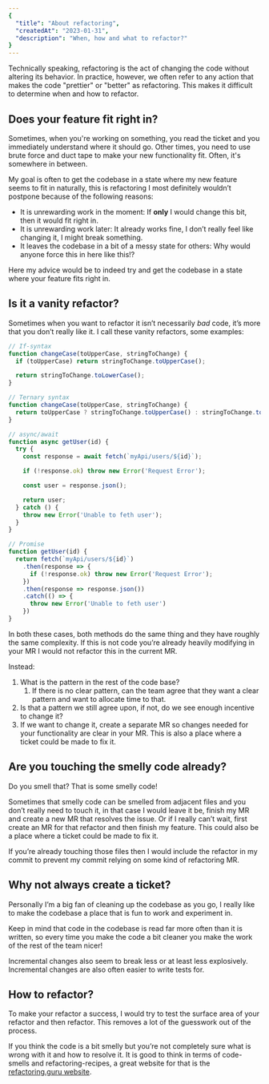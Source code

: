 ```yaml
---
{
  "title": "About refactoring",
  "createdAt": "2023-01-31",
  "description": "When, how and what to refactor?"
}
---
```


Technically speaking, refactoring is the act of changing the code without altering its behavior. In practice, however, we often refer to any action that makes the code "prettier" or "better" as refactoring. This makes it difficult to determine when and how to refactor.

## Does your feature fit right in?

Sometimes, when you're working on something, you read the ticket and you immediately understand where it should go. Other times, you need to use brute force and duct tape to make your new functionality fit. Often, it's somewhere in between.

My goal is often to get the codebase in a state where my new feature seems to fit in naturally, this is refactoring I most definitely wouldn’t postpone because of the following reasons:

- It is unrewarding work in the moment: If ****only**** I would change this bit, then it would fit right in.
- It is unrewarding work later: It already works fine, I don’t really feel like changing it, I might break something.
- It leaves the codebase in a bit of a messy state for others: Why would anyone force this in here like this!?

Here my advice would be to indeed try and get the codebase in a state where your feature fits right in.

## Is it a vanity refactor?

Sometimes when you want to refactor it isn’t necessarily *bad* code, it’s more that you don’t really like it. I call these vanity refactors, some examples:

```jsx
// If-syntax
function changeCase(toUpperCase, stringToChange) {
  if (toUpperCase) return stringToChange.toUpperCase();

  return stringToChange.toLowerCase();
}

// Ternary syntax
function changeCase(toUpperCase, stringToChange) {
  return toUpperCase ? stringToChange.toUpperCase() : stringToChange.toLowerCase();
}
```

```jsx
// async/await
function async getUser(id) {
  try {
    const response = await fetch(`myApi/users/${id}`);

    if (!response.ok) throw new Error('Request Error');

    const user = response.json();

    return user;
  } catch () {
    throw new Error('Unable to feth user');
  }
}

// Promise
function getUser(id) {
  return fetch(`myApi/users/${id}`)
    .then(response => {
      if (!response.ok) throw new Error('Request Error');
    })
    .then(response => response.json())
    .catch(() => {
      throw new Error('Unable to feth user')
    })
}
```

In both these cases, both methods do the same thing and they have roughly the same complexity. If this is not code you’re already heavily modifying in your MR I would not refactor this in the current MR.

Instead:

1. What is the pattern in the rest of the code base?
    1. If there is no clear pattern, can the team agree that they want a clear pattern and want to allocate time to that.
2. Is that a pattern we still agree upon, if not, do we see enough incentive to change it?
3. If we want to change it, create a separate MR so changes needed for your functionality are clear in your MR. This is also a place where a ticket could be made to fix it.

## Are you touching the smelly code already?

Do you smell that? That is some smelly code!

Sometimes that smelly code can be smelled from adjacent files and you don’t really need to touch it, in that case I would leave it be, finish my MR and create a new MR that resolves the issue. Or if I really can’t wait, first create an MR for that refactor and then finish my feature. This could also be a place where a ticket could be made to fix it.

If you’re already touching those files then I would include the refactor in my commit to prevent my commit relying on some kind of refactoring MR.

## Why not always create a ticket?

Personally I’m a big fan of cleaning up the codebase as you go, I really like to make the codebase a place that is fun to work and experiment in.

Keep in mind that code in the codebase is read far more often than it is written, so every time you make the code a bit cleaner you make the work of the rest of the team nicer!

Incremental changes also seem to break less or at least less explosively. Incremental changes are also often easier to write tests for.

## How to refactor?

To make your refactor a success, I would try to test the surface area of your refactor and then refactor. This removes a lot of the guesswork out of the process.

If you think the code is a bit smelly but you’re not completely sure what is wrong with it and how to resolve it. It is good to think in terms of code-smells and refactoring-recipes, a great website for that is the [refactoring.guru website](https://refactoring.guru/refactoring/catalog).
